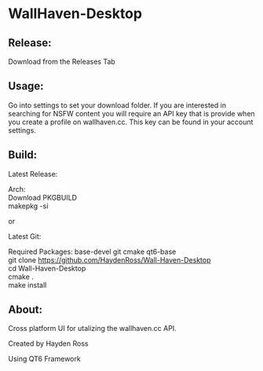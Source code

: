 # WallHaven-Desktop

## Release:
Download from the Releases Tab
## Usage:
Go into settings to set your download folder. If you are interested in searching for NSFW
content you will require an API key that is provide when you create a profile on
wallhaven.cc. This key can be found in your account settings.

## Build:

Latest Release:

Arch:  
Download PKGBUILD  
makepkg -si  

or  

Latest Git:

Required Packages: base-devel git cmake qt6-base  
git clone https://github.com/HaydenRoss/Wall-Haven-Desktop  
cd Wall-Haven-Desktop  
cmake .  
make install  
## About:
Cross platform UI for utalizing the wallhaven.cc API.

Created by Hayden Ross

Using QT6 Framework
